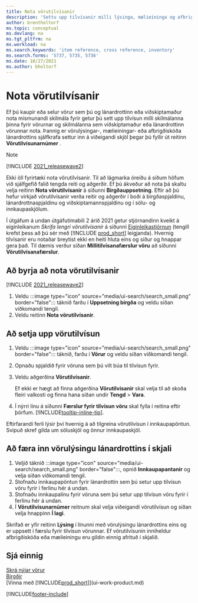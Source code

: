 ```yaml
---
title: Nota vörutilvísanir
description: 'Settu upp tilvísanir milli lýsinga, mælieininga og afbrigða sem þú og lánardrottinn eða viðskiptamaður nota fyrir vöru.'
author: brentholtorf
ms.topic: conceptual
ms.devlang: na
ms.tgt_pltfrm: na
ms.workload: na
ms.search.keywords: 'item reference, cross reference, inventory'
ms.search.forms: '5737, 5735, 5736'
ms.date: 10/27/2021
ms.author: bholtorf
---
```

# <a name="use-item-references"></a>Nota vörutilvísanir

Ef þú kaupir eða selur vörur sem þú og lánardrottinn eða viðskiptamaður nota mismunandi skilmála fyrir getur þú sett upp tilvísun milli skilmálanna þinna fyrir vörurnar og skilmálanna sem viðskiptamaður eða lánardrottinn vörunnar nota. Þannig er vörulýsingar-, mælieiningar- eða afbrigðiskóða lánardrottins sjálfkrafa settur inn á viðeigandi skjöl þegar þú fyllir út reitinn **Vörutilvísunarnúmer** .  

> [!NOTE]
> [!INCLUDE [2021_releasewave2](includes/2021_releasewave2.md)]
>
> Ekki öll fyrirtæki nota vörutilvísanir. Til að lágmarka óreiðu á síðum höfum við sjálfgefið falið tengda reiti og aðgerðir. Ef þú ákveður að nota þá skaltu velja reitinn **Nota vörutilvísanir** á síðunni **Birgðauppsetning**. Eftir að þú hefur virkjað vörutilvísanir verða reitir og aðgerðir í boði á birgðaspjaldinu, lánardrottnaspjaldinu og viðskiptamannspjaldinu og í sölu- og innkaupaskjölum.
>
> Í útgáfum á undan útgáfutímabili 2 árið 2021 getur stjórnandinn kveikt á eiginleikanum *Skrifa lengri vörutilvísanir* á síðunni [Eiginleikastjórnun](https://businesscentral.dynamics.com/?page=2610) (tengill krefst þess að þú sér með [!INCLUDE [prod_short](includes/prod_short.md)] leigjanda). Hvernig tilvísanir eru notaðar breytist ekki en heiti hluta eins og síður og hnappar gera það. Til dæmis verður síðan **Millitilvísanafærslur vöru** að síðunni **Vörutilvísanafærslur**.

## <a name="to-start-using-item-references"></a>Að byrja að nota vörutilvísanir

[!INCLUDE [2021_releasewave2](includes/2021_releasewave2.md)]

1. Veldu :::image type="icon" source="media/ui-search/search_small.png" border="false"::: táknið farðu í **Uppsetning birgða** og veldu síðan viðkomandi tengil.
2. Veldu reitinn **Nota vörutilvísanir**.

## <a name="to-set-up-an-item-reference"></a>Að setja upp vörutilvísun

1. Veldu :::image type="icon" source="media/ui-search/search_small.png" border="false"::: táknið, farðu í **Vörur** og veldu síðan viðkomandi tengil.
2. Opnaðu spjaldið fyrir vöruna sem þú vilt búa til tilvísun fyrir.
3. Veldu aðgerðina **Vörutilvísanir**.

     Ef ekki er hægt að finna aðgerðina **Vörutilvísanir** skal velja til að skoða fleiri valkosti og finna hana síðan undir **Tengd** > **Vara**.
  
4. Í nýrri línu á síðunni **Færslur fyrir tilvísun vöru** skal fylla í reitina eftir þörfum. [!INCLUDE[tooltip-inline-tip](includes/tooltip-inline-tip_md.md)].

Eftirfarandi ferli lýsir því hvernig á að tilgreina vörutilvísun í innkaupapöntun. Svipuð skref gilda um söluskjöl og önnur innkaupaskjöl.  

## <a name="to-enter-a-vendors-item-description-on-a-document"></a>Að færa inn vörulýsingu lánardrottins í skjali

1. Veljið táknið :::image type="icon" source="media/ui-search/search_small.png" border="false":::, opnið **Innkaupapantanir** og velja síðan viðkomandi tengil.
2. Stofnaðu innkaupapöntun fyrir lánardrottin sem þú setur upp tilvísun vöru fyrir í ferlinu hér á undan.
3. Stofnaðu innkaupalínu fyrir vöruna sem þú setur upp tilvísun vöru fyrir í ferlinu hér á undan.
4. Í **Vörutilvísunarnúmer** reitnum skal velja viðeigandi vörutilvísun og síðan velja hnappinn **Í lagi**.

Skrifað er yfir reitinn **Lýsing** í línunni með vörulýsingu lánardrottins eins og er uppsett í færslu fyrir tilvísun vörunnar. Ef vörutilvísunin inniheldur afbrigðiskóða eða mælieiningu eru gildin einnig afrituð í skjalið.  

## <a name="see-also"></a>Sjá einnig

[Skrá nýjar vörur](inventory-how-register-new-items.md)  
[Birgðir](inventory-manage-inventory.md)  
[Vinna með [!INCLUDE[prod_short](includes/prod_short.md)]](ui-work-product.md)


[!INCLUDE[footer-include](includes/footer-banner.md)]
